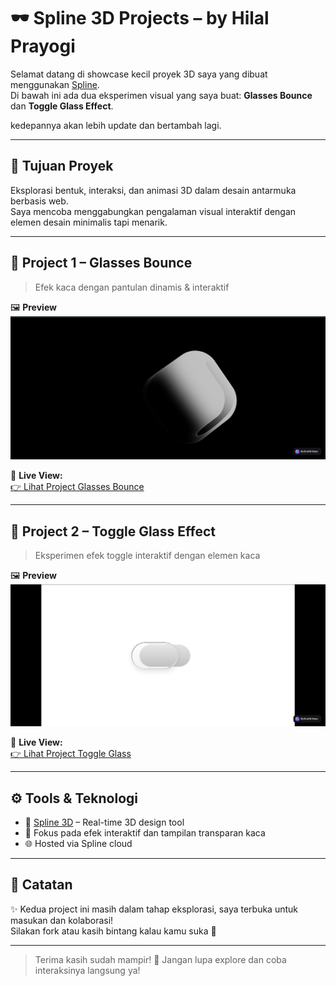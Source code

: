 # 🕶️ Spline 3D Projects – by Hilal Prayogi

Selamat datang di showcase kecil proyek 3D saya yang dibuat menggunakan [Spline](https://spline.design/).  
Di bawah ini ada dua eksperimen visual yang saya buat: **Glasses Bounce** dan **Toggle Glass Effect**.

kedepannya akan lebih update dan bertambah lagi.

---

## 🎯 Tujuan Proyek

Eksplorasi bentuk, interaksi, dan animasi 3D dalam desain antarmuka berbasis web.  
Saya mencoba menggabungkan pengalaman visual interaktif dengan elemen desain minimalis tapi menarik.

---

## 🔮 Project 1 – Glasses Bounce

> Efek kaca dengan pantulan dinamis & interaktif

🖼️ **Preview**  
![Glasses Bounce](img/image-1.png) <!-- Ganti dengan thumbnail jika ada -->

🔗 **Live View:**  
[👉 Lihat Project Glasses Bounce](https://my.spline.design/untitled-GVsXUvRnC782iuttrsLcjlS5-CjF/)

---

## 🧊 Project 2 – Toggle Glass Effect

> Eksperimen efek toggle interaktif dengan elemen kaca

🖼️ **Preview**  
![Toggle Glass](img/image-2.png) <!-- Ganti dengan thumbnail jika ada -->

🔗 **Live View:**  
[👉 Lihat Project Toggle Glass](https://my.spline.design/togleglasseffect-1Fu3eoufYnVQV6iV6gvnqiaC-QN3/)

---

## ⚙️ Tools & Teknologi

- 🧩 [Spline 3D](https://spline.design/) – Real-time 3D design tool
- 🎨 Fokus pada efek interaktif dan tampilan transparan kaca
- 🌐 Hosted via Spline cloud

---

## 🧠 Catatan

✨ Kedua project ini masih dalam tahap eksplorasi, saya terbuka untuk masukan dan kolaborasi!  
Silakan fork atau kasih bintang kalau kamu suka 💫

---

> Terima kasih sudah mampir! 🙌 Jangan lupa explore dan coba interaksinya langsung ya!
